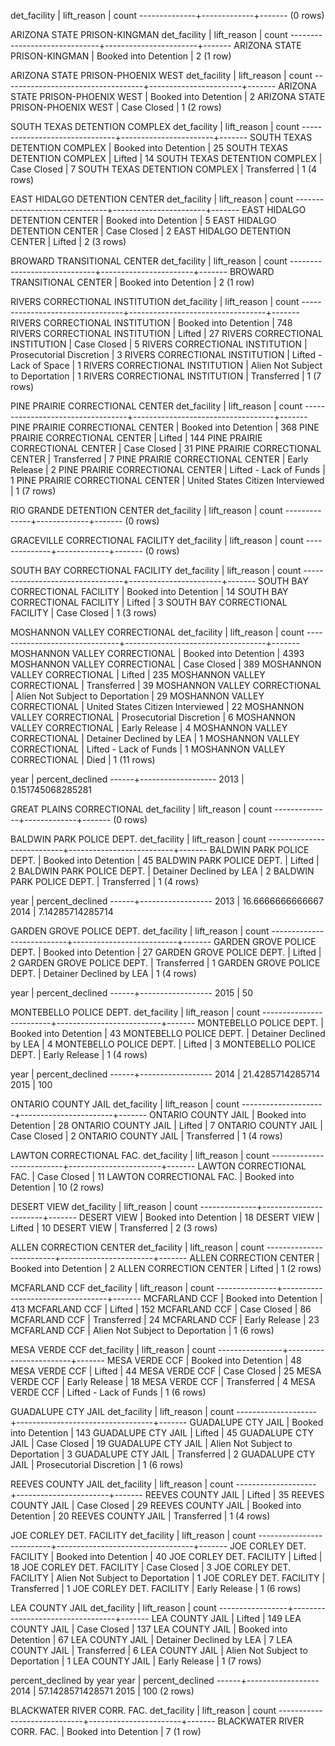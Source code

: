 det_facility | lift_reason | count
--------------+-------------+-------
(0 rows)

ARIZONA STATE PRISON-KINGMAN
        det_facility         |      lift_reason      | count
------------------------------+-----------------------+-------
ARIZONA STATE PRISON-KINGMAN | Booked into Detention |     2
(1 row)

ARIZONA STATE PRISON-PHOENIX WEST
          det_facility            |      lift_reason      | count
-----------------------------------+-----------------------+-------
ARIZONA STATE PRISON-PHOENIX WEST | Booked into Detention |     2
ARIZONA STATE PRISON-PHOENIX WEST | Case Closed           |     1
(2 rows)

SOUTH TEXAS DETENTION COMPLEX
        det_facility          |      lift_reason      | count
-------------------------------+-----------------------+-------
SOUTH TEXAS DETENTION COMPLEX | Booked into Detention |    25
SOUTH TEXAS DETENTION COMPLEX | Lifted                |    14
SOUTH TEXAS DETENTION COMPLEX | Case Closed           |     7
SOUTH TEXAS DETENTION COMPLEX | Transferred           |     1
(4 rows)

EAST HIDALGO DETENTION CENTER
        det_facility          |      lift_reason      | count
-------------------------------+-----------------------+-------
EAST HIDALGO DETENTION CENTER | Booked into Detention |     5
EAST HIDALGO DETENTION CENTER | Case Closed           |     2
EAST HIDALGO DETENTION CENTER | Lifted                |     2
(3 rows)

BROWARD TRANSITIONAL CENTER
       det_facility         |      lift_reason      | count
-----------------------------+-----------------------+-------
BROWARD TRANSITIONAL CENTER | Booked into Detention |     2
(1 row)

RIVERS CORRECTIONAL INSTITUTION
         det_facility           |           lift_reason            | count
---------------------------------+----------------------------------+-------
RIVERS CORRECTIONAL INSTITUTION | Booked into Detention            |   748
RIVERS CORRECTIONAL INSTITUTION | Lifted                           |    27
RIVERS CORRECTIONAL INSTITUTION | Case Closed                      |     5
RIVERS CORRECTIONAL INSTITUTION | Prosecutorial Discretion         |     3
RIVERS CORRECTIONAL INSTITUTION | Lifted - Lack of Space           |     1
RIVERS CORRECTIONAL INSTITUTION | Alien Not Subject to Deportation |     1
RIVERS CORRECTIONAL INSTITUTION | Transferred                      |     1
(7 rows)

PINE PRAIRIE CORRECTIONAL CENTER
          det_facility           |            lift_reason            | count
----------------------------------+-----------------------------------+-------
PINE PRAIRIE CORRECTIONAL CENTER | Booked into Detention             |   368
PINE PRAIRIE CORRECTIONAL CENTER | Lifted                            |   144
PINE PRAIRIE CORRECTIONAL CENTER | Case Closed                       |    31
PINE PRAIRIE CORRECTIONAL CENTER | Transferred                       |     7
PINE PRAIRIE CORRECTIONAL CENTER | Early Release                     |     2
PINE PRAIRIE CORRECTIONAL CENTER | Lifted - Lack of Funds            |     1
PINE PRAIRIE CORRECTIONAL CENTER | United States Citizen Interviewed |     1
(7 rows)

RIO GRANDE DETENTION CENTER
det_facility | lift_reason | count
--------------+-------------+-------
(0 rows)

GRACEVILLE CORRECTIONAL FACILITY
det_facility | lift_reason | count
--------------+-------------+-------
(0 rows)

SOUTH BAY CORRECTIONAL FACILITY
         det_facility           |      lift_reason      | count
---------------------------------+-----------------------+-------
SOUTH BAY CORRECTIONAL FACILITY | Booked into Detention |    14
SOUTH BAY CORRECTIONAL FACILITY | Lifted                |     3
SOUTH BAY CORRECTIONAL FACILITY | Case Closed           |     1
(3 rows)

MOSHANNON VALLEY CORRECTIONAL
        det_facility          |            lift_reason            | count
-------------------------------+-----------------------------------+-------
MOSHANNON VALLEY CORRECTIONAL | Booked into Detention             |  4393
MOSHANNON VALLEY CORRECTIONAL | Case Closed                       |   389
MOSHANNON VALLEY CORRECTIONAL | Lifted                            |   235
MOSHANNON VALLEY CORRECTIONAL | Transferred                       |    39
MOSHANNON VALLEY CORRECTIONAL | Alien Not Subject to Deportation  |    29
MOSHANNON VALLEY CORRECTIONAL | United States Citizen Interviewed |    22
MOSHANNON VALLEY CORRECTIONAL | Prosecutorial Discretion          |     6
MOSHANNON VALLEY CORRECTIONAL | Early Release                     |     4
MOSHANNON VALLEY CORRECTIONAL | Detainer Declined by LEA          |     1
MOSHANNON VALLEY CORRECTIONAL | Lifted - Lack of Funds            |     1
MOSHANNON VALLEY CORRECTIONAL | Died                              |     1
(11 rows)

 year | percent_declined
------+-------------------
 2013 | 0.151745068285281



GREAT PLAINS CORRECTIONAL
det_facility | lift_reason | count
--------------+-------------+-------
(0 rows)

BALDWIN PARK POLICE DEPT.
      det_facility        |       lift_reason        | count
---------------------------+--------------------------+-------
BALDWIN PARK POLICE DEPT. | Booked into Detention    |    45
BALDWIN PARK POLICE DEPT. | Lifted                   |     2
BALDWIN PARK POLICE DEPT. | Detainer Declined by LEA |     2
BALDWIN PARK POLICE DEPT. | Transferred              |     1
(4 rows)

 year | percent_declined
------+------------------
 2013 | 16.6666666666667
 2014 | 7.14285714285714

GARDEN GROVE POLICE DEPT.
      det_facility        |       lift_reason        | count
---------------------------+--------------------------+-------
GARDEN GROVE POLICE DEPT. | Booked into Detention    |    27
GARDEN GROVE POLICE DEPT. | Lifted                   |     2
GARDEN GROVE POLICE DEPT. | Transferred              |     1
GARDEN GROVE POLICE DEPT. | Detainer Declined by LEA |     1
(4 rows)

 year | percent_declined
------+------------------
 2015 |               50

MONTEBELLO POLICE DEPT.
     det_facility       |       lift_reason        | count
-------------------------+--------------------------+-------
MONTEBELLO POLICE DEPT. | Booked into Detention    |    43
MONTEBELLO POLICE DEPT. | Detainer Declined by LEA |     4
MONTEBELLO POLICE DEPT. | Lifted                   |     3
MONTEBELLO POLICE DEPT. | Early Release            |     1
(4 rows)

 year | percent_declined
------+------------------
 2014 | 21.4285714285714
 2015 |              100

ONTARIO COUNTY JAIL
   det_facility     |      lift_reason      | count
---------------------+-----------------------+-------
ONTARIO COUNTY JAIL | Booked into Detention |    28
ONTARIO COUNTY JAIL | Lifted                |     7
ONTARIO COUNTY JAIL | Case Closed           |     2
ONTARIO COUNTY JAIL | Transferred           |     1
(4 rows)

LAWTON CORRECTIONAL FAC.
      det_facility       |      lift_reason      | count
--------------------------+-----------------------+-------
LAWTON CORRECTIONAL FAC. | Case Closed           |    11
LAWTON CORRECTIONAL FAC. | Booked into Detention |    10
(2 rows)

DESERT VIEW
det_facility |      lift_reason      | count
--------------+-----------------------+-------
DESERT VIEW  | Booked into Detention |    18
DESERT VIEW  | Lifted                |    10
DESERT VIEW  | Transferred           |     2
(3 rows)

ALLEN CORRECTION CENTER
     det_facility       |      lift_reason      | count
-------------------------+-----------------------+-------
ALLEN CORRECTION CENTER | Booked into Detention |     2
ALLEN CORRECTION CENTER | Lifted                |     1
(2 rows)

MCFARLAND CCF
det_facility  |           lift_reason            | count
---------------+----------------------------------+-------
MCFARLAND CCF | Booked into Detention            |   413
MCFARLAND CCF | Lifted                           |   152
MCFARLAND CCF | Case Closed                      |    86
MCFARLAND CCF | Transferred                      |    24
MCFARLAND CCF | Early Release                    |    23
MCFARLAND CCF | Alien Not Subject to Deportation |     1
(6 rows)

MESA VERDE CCF
 det_facility  |      lift_reason       | count
----------------+------------------------+-------
MESA VERDE CCF | Booked into Detention  |    48
MESA VERDE CCF | Lifted                 |    44
MESA VERDE CCF | Case Closed            |    25
MESA VERDE CCF | Early Release          |    18
MESA VERDE CCF | Transferred            |     4
MESA VERDE CCF | Lifted - Lack of Funds |     1
(6 rows)

GUADALUPE CTY JAIL
   det_facility    |           lift_reason            | count
--------------------+----------------------------------+-------
GUADALUPE CTY JAIL | Booked into Detention            |   143
GUADALUPE CTY JAIL | Lifted                           |    45
GUADALUPE CTY JAIL | Case Closed                      |    19
GUADALUPE CTY JAIL | Alien Not Subject to Deportation |     3
GUADALUPE CTY JAIL | Transferred                      |     2
GUADALUPE CTY JAIL | Prosecutorial Discretion         |     1
(6 rows)

REEVES COUNTY JAIL
   det_facility    |      lift_reason      | count
--------------------+-----------------------+-------
REEVES COUNTY JAIL | Lifted                |    35
REEVES COUNTY JAIL | Case Closed           |    29
REEVES COUNTY JAIL | Booked into Detention |    20
REEVES COUNTY JAIL | Transferred           |     1
(4 rows)

JOE CORLEY DET. FACILITY
      det_facility       |           lift_reason            | count
--------------------------+----------------------------------+-------
JOE CORLEY DET. FACILITY | Booked into Detention            |    40
JOE CORLEY DET. FACILITY | Lifted                           |    18
JOE CORLEY DET. FACILITY | Case Closed                      |     3
JOE CORLEY DET. FACILITY | Alien Not Subject to Deportation |     1
JOE CORLEY DET. FACILITY | Transferred                      |     1
JOE CORLEY DET. FACILITY | Early Release                    |     1
(6 rows)

LEA COUNTY JAIL
 det_facility   |           lift_reason            | count
-----------------+----------------------------------+-------
LEA COUNTY JAIL | Lifted                           |   149
LEA COUNTY JAIL | Case Closed                      |   137
LEA COUNTY JAIL | Booked into Detention            |    67
LEA COUNTY JAIL | Detainer Declined by LEA         |     7
LEA COUNTY JAIL | Transferred                      |     6
LEA COUNTY JAIL | Alien Not Subject to Deportation |     1
LEA COUNTY JAIL | Early Release                    |     1
(7 rows)

percent_declined by year
 year | percent_declined
------+------------------
 2014 | 57.1428571428571
 2015 |              100
(2 rows)

BLACKWATER RIVER CORR. FAC.
       det_facility         |      lift_reason      | count
-----------------------------+-----------------------+-------
BLACKWATER RIVER CORR. FAC. | Booked into Detention |     7
(1 row)

